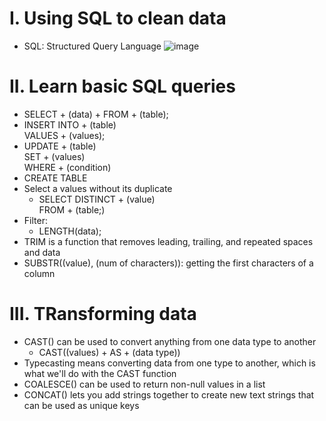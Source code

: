 # I. Using SQL to clean data
- SQL: Structured Query Language
![image](https://github.com/Chinatsu28/Google-Data-Analytics-Professional-Certificate/assets/111115952/675c2462-352a-42c7-a068-e2c92bb15d7a)

# II. Learn basic SQL queries
- SELECT + (data) + FROM + (table);
- INSERT INTO + (table) \
  VALUES + (values);
- UPDATE + (table) \
  SET + (values)\
  WHERE + (condition)
- CREATE TABLE
- Select a values without its duplicate
  + SELECT DISTINCT + (value)\
    FROM + (table;)
- Filter:
  + LENGTH(data);
- TRIM is a function that removes leading, trailing, and repeated spaces and data
- SUBSTR((value), (num of characters)): getting the first characters of a column
# III. TRansforming data
- CAST() can be used to convert anything from one data type to another
  + CAST((values) + AS + (data type))
- Typecasting means converting data from one type to another, which is what we'll do with the CAST function
- COALESCE() can be used to return non-null values in a list
- CONCAT() lets you add strings together to create new text strings that can be used as unique keys
